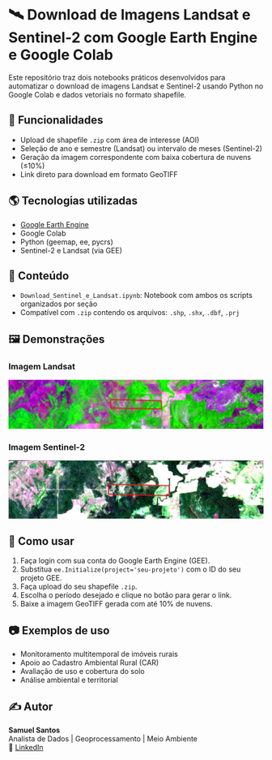 # 🛰️ Download de Imagens Landsat e Sentinel-2 com Google Earth Engine e Google Colab

Este repositório traz dois notebooks práticos desenvolvidos para automatizar o download de imagens Landsat e Sentinel-2 usando Python no Google Colab e dados vetoriais no formato shapefile.

## 📌 Funcionalidades

- Upload de shapefile `.zip` com área de interesse (AOI)
- Seleção de ano e semestre (Landsat) ou intervalo de meses (Sentinel-2)
- Geração da imagem correspondente com baixa cobertura de nuvens (≤10%)
- Link direto para download em formato GeoTIFF

## 🌎 Tecnologias utilizadas

- [Google Earth Engine](https://earthengine.google.com/)
- Google Colab
- Python (geemap, ee, pycrs)
- Sentinel-2 e Landsat (via GEE)

## 📁 Conteúdo

- `Download_Sentinel_e_Landsat.ipynb`: Notebook com ambos os scripts organizados por seção
- Compatível com `.zip` contendo os arquivos: `.shp`, `.shx`, `.dbf`, `.prj`

## 🖼️ Demonstrações

### Imagem Landsat
![Demonstração Landsat](demonstracao_landsat.png)

### Imagem Sentinel-2
![Demonstração Sentinel-2](demonstracao_sentinel.png)

## 🚀 Como usar

1. Faça login com sua conta do Google Earth Engine (GEE).
2. Substitua `ee.Initialize(project='seu-projeto')` com o ID do seu projeto GEE.
3. Faça upload do seu shapefile `.zip`.
4. Escolha o período desejado e clique no botão para gerar o link.
5. Baixe a imagem GeoTIFF gerada com até 10% de nuvens.

## 📷 Exemplos de uso

- Monitoramento multitemporal de imóveis rurais
- Apoio ao Cadastro Ambiental Rural (CAR)
- Avaliação de uso e cobertura do solo
- Análise ambiental e territorial

## ✍️ Autor

**Samuel Santos**  
Analista de Dados | Geoprocessamento | Meio Ambiente  
🔗 [LinkedIn](https://www.linkedin.com/in/samuelsantosambiental)
